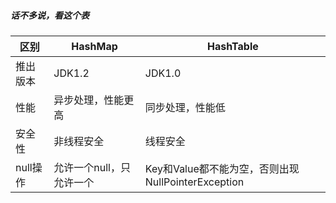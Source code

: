 ##### 话不多说，看这个表

| 区别     | HashMap                  | HashTable                                          |
| -------- | ------------------------ | -------------------------------------------------- |
| 推出版本 | JDK1.2                   | JDK1.0                                             |
| 性能     | 异步处理，性能更高       | 同步处理，性能低                                   |
| 安全性   | 非线程安全               | 线程安全                                           |
| null操作 | 允许一个null，只允许一个 | Key和Value都不能为空，否则出现NullPointerException |

